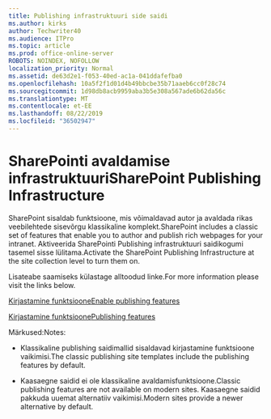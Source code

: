 ```yaml
---
title: Publishing infrastruktuuri side saidi
ms.author: kirks
author: Techwriter40
ms.audience: ITPro
ms.topic: article
ms.prod: office-online-server
ROBOTS: NOINDEX, NOFOLLOW
localization_priority: Normal
ms.assetid: de63d2e1-f053-40ed-ac1a-041ddafefba0
ms.openlocfilehash: 10a5f2f1d01d4b49bbcbe35b71aaeb6cc0f28c74
ms.sourcegitcommit: 1d98db8acb9959aba3b5e308a567ade6b62da56c
ms.translationtype: MT
ms.contentlocale: et-EE
ms.lasthandoff: 08/22/2019
ms.locfileid: "36502947"
---
```

# <a name="sharepoint-publishing-infrastructure"></a><span data-ttu-id="b53ea-102">SharePointi avaldamise infrastruktuuri</span><span class="sxs-lookup"><span data-stu-id="b53ea-102">SharePoint Publishing Infrastructure</span></span>


<span data-ttu-id="b53ea-103">SharePoint sisaldab funktsioone, mis võimaldavad autor ja avaldada rikas veebilehtede sisevõrgu klassikaline komplekt.</span><span class="sxs-lookup"><span data-stu-id="b53ea-103">SharePoint includes a classic set of features that enable you to author and publish rich webpages for your intranet.</span></span> <span data-ttu-id="b53ea-104">Aktiveerida SharePointi Publishing infrastruktuuri saidikogumi tasemel sisse lülitama.</span><span class="sxs-lookup"><span data-stu-id="b53ea-104">Activate the SharePoint Publishing Infrastructure at the site collection level to turn them on.</span></span>

<span data-ttu-id="b53ea-105">Lisateabe saamiseks külastage alltoodud linke.</span><span class="sxs-lookup"><span data-stu-id="b53ea-105">For more information please visit the links below.</span></span>

[<span data-ttu-id="b53ea-106">Kirjastamine funktsioone</span><span class="sxs-lookup"><span data-stu-id="b53ea-106">Enable publishing features</span></span>](https://support.office.com/article/Enable-publishing-features-479677A6-8B33-4AC7-907D-071C1C7E4518)

[<span data-ttu-id="b53ea-107">Kirjastamine funktsioone</span><span class="sxs-lookup"><span data-stu-id="b53ea-107">Publishing features</span></span>](https://support.office.com/article/Features-enabled-in-a-SharePoint-Online-publishing-site-3AB3810C-3C2C-4361-9D0E-0CBE666EA0B0?wt.mc_id=O365_Portal_MMaven#__toc336865553)

<span data-ttu-id="b53ea-108">Märkused:</span><span class="sxs-lookup"><span data-stu-id="b53ea-108">Notes:</span></span>

- <span data-ttu-id="b53ea-109">Klassikaline publishing saidimallid sisaldavad kirjastamine funktsioone vaikimisi.</span><span class="sxs-lookup"><span data-stu-id="b53ea-109">The classic publishing site templates include the publishing features by default.</span></span>

- <span data-ttu-id="b53ea-110">Kaasaegne saidid ei ole klassikaline avaldamisfunktsioone.</span><span class="sxs-lookup"><span data-stu-id="b53ea-110">Classic publishing features are not available on modern sites.</span></span> <span data-ttu-id="b53ea-111">Kaasaegne saidid pakkuda uuemat alternatiiv vaikimisi.</span><span class="sxs-lookup"><span data-stu-id="b53ea-111">Modern sites provide a newer alternative by default.</span></span>

